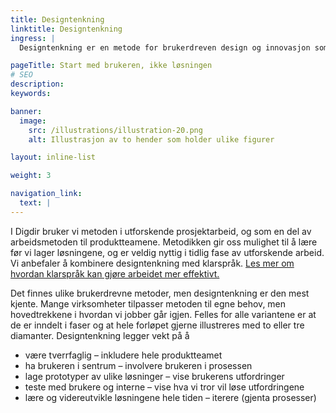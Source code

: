 ```yaml
---
title: Design­tenkning
linktitle: Design­tenkning
ingress: |
  Designtenkning er en metode for brukerdreven design og innovasjon som ofte blir brukt innen produktutvikling. Metoden oppfordrer til å starte med brukeren – ikke løsningen. Ved å sette brukeren først og undersøke utfordringer og mulige løsninger, kan vi utvikle tjenester som dekker brukernes behov.

pageTitle: Start med brukeren, ikke løsningen
# SEO
description:
keywords:

banner:
  image:
    src: /illustrations/illustration-20.png
    alt: Illustrasjon av to hender som holder ulike figurer

layout: inline-list

weight: 3

navigation_link:
  text: |
---
```


I Digdir bruker vi metoden i utforskende prosjektarbeid, og som en del av arbeidsmetoden til produktteamene. Metodikken gir oss mulighet til å lære før vi lager løsningene, og er veldig nyttig i tidlig fase av utforskende arbeid. Vi anbefaler å kombinere designtenkning med klarspråk. 
[Les mer om hvordan klarspråk kan gjøre arbeidet mer effektivt.](https://www.digdir.no/klart-sprak/ny-veileder-om-klart-sprak-i-utvikling-av-digitale-tjenester/3603)

Det finnes ulike brukerdrevne metoder, men designtenkning er den mest kjente. Mange virksomheter tilpasser metoden til egne behov, men hovedtrekkene i hvordan vi jobber går igjen. Felles for alle variantene er at de er inndelt i faser og at hele forløpet gjerne illustreres med to eller tre diamanter.
Designtenkning legger vekt på å

- være tverrfaglig – inkludere hele produktteamet 
- ha brukeren i sentrum – involvere brukeren i prosessen 
- lage prototyper av ulike løsninger – vise brukerens utfordringer 
- teste med brukere og interne – vise hva vi tror vil løse utfordringene 
- lære og videreutvikle løsningene hele tiden – iterere (gjenta prosesser)

